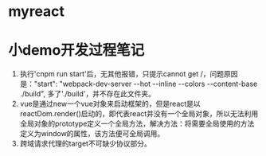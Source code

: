 # myreact
# 小demo开发过程笔记
1. 执行'cnpm run start'后，无其他报错，只提示cannot get /，问题原因是："start": "webpack-dev-server --hot --inline --colors --content-base ./build", 多了'./build'，并不存在此文件夹。
2. vue是通过new一个vue对象来启动框架的，但是react是以reactDom.render()启动的，即代表react并没有一个全局对象，所以无法利用全局对象的prototype定义一个全局方法，解决方法：将需要全局使用的方法定义为window的属性，该方法便可全局调用。
3. 跨域请求代理的target不可缺少协议部分。